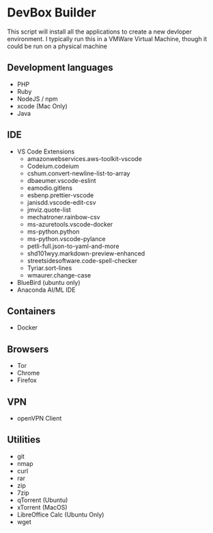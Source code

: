 # DevBox Builder

This script will install all the applications to create a new devloper environment. I typically run this in a VMWare Virtual Machine, though it could be run on a physical machine

## Development languages

- PHP
- Ruby
- NodeJS / npm
- xcode (Mac Only)
- Java

## IDE

- VS Code
  Extensions
  - amazonwebservices.aws-toolkit-vscode
  - Codeium.codeium
  - cshum.convert-newline-list-to-array
  - dbaeumer.vscode-eslint
  - eamodio.gitlens
  - esbenp.prettier-vscode
  - janisdd.vscode-edit-csv
  - jmviz.quote-list
  - mechatroner.rainbow-csv
  - ms-azuretools.vscode-docker
  - ms-python.python
  - ms-python.vscode-pylance
  - petli-full.json-to-yaml-and-more
  - shd101wyy.markdown-preview-enhanced
  - streetsidesoftware.code-spell-checker
  - Tyriar.sort-lines
  - wmaurer.change-case
- BlueBird (ubuntu only)
- Anaconda AI/ML IDE

## Containers

- Docker

## Browsers

- Tor
- Chrome
- Firefox

## VPN

- openVPN Client

## Utilities

- git
- nmap
- curl
- rar
- zip
- 7zip
- qTorrent (Ubuntu)
- xTorrent (MacOS)
- LibreOffice Calc (Ubuntu Only)
- wget
